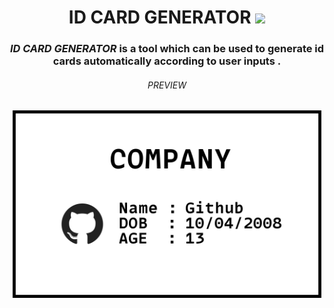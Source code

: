 <h1 align="center"> ID CARD GENERATOR <img src="https://img.icons8.com/external-those-icons-lineal-color-those-icons/29/000000/external-id-card-business-those-icons-lineal-color-those-icons.png"/></h1> 
<h3 align="center"> <i> ID CARD GENERATOR </i>  is a tool which can be used to generate id cards automatically according to user inputs . </h3>

  <h6 align="center" height="5px" > PREVIEW </h6>
  <p align="center"> <img height="300px" src="preview.png"> </p>

